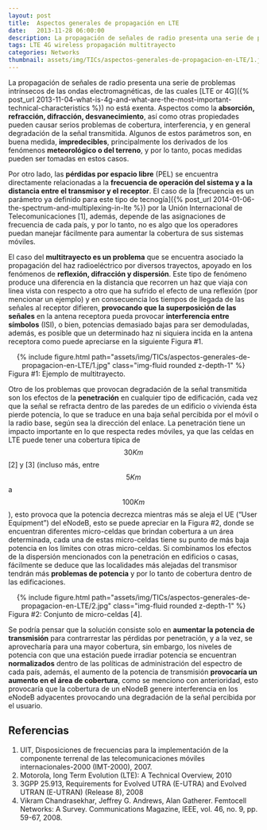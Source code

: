 ```yaml
---
layout: post
title:  Aspectos generales de propagación en LTE
date:   2013-11-28 06:00:00
description: La propagación de señales de radio presenta una serie de problemas intrínsecos de las ondas electromagnéticas, de las cuales LTE o 4G no está exenta. Aspectos como la absorción, refracción, difracción, desvanecimiento, así como otras propiedades pueden causar serios problemas de cobertura, interferencia, y en general degradación de la señal transmitida. Algunos de estos parámetros son, en buena medida, impredecibles, principalmente los derivados de los fenómenos meteorológico o del terreno, y por lo tanto, pocas medidas pueden ser tomadas en estos casos.
tags: LTE 4G wireless propagación multitrayecto 
categories: Networks
thumbnail: assets/img/TICs/aspectos-generales-de-propagacion-en-LTE/1.jpg
---
```

La propagación de señales de radio presenta una serie de problemas intrínsecos de las ondas electromagnéticas, de las cuales [LTE or 4G]({% post_url 2013-11-04-what-is-4g-and-what-are-the-most-important-technical-characteristics %}) no está exenta. Aspectos como la **absorción, refracción, difracción, desvanecimiento**, así como otras propiedades pueden causar serios problemas de cobertura, interferencia, y en general degradación de la señal transmitida. Algunos de estos parámetros son, en buena medida, **impredecibles**, principalmente los derivados de los fenómenos **meteorológico o del terreno**, y por lo tanto, pocas medidas pueden ser tomadas en estos casos.

Por otro lado, las **pérdidas por espacio libre** (PEL) se encuentra directamente relacionadas a la **frecuencia de operación del sistema y a la distancia entre el transmisor y el receptor**. El caso de la [frecuencia es un parámetro ya definido para este tipo de tecnogía]({% post_url 2014-01-06-the-spectrum-and-multiplexing-in-lte %}) por la Unión Internacional de Telecomunicaciones [1], además, depende de las asignaciones de frecuencia de cada país, y por lo tanto, no es algo que los operadores puedan manejar fácilmente para aumentar la cobertura de sus sistemas móviles.

El caso del **multitrayecto es un problema** que se encuentra asociado la propagación del haz radioeléctrico por diversos trayectos, apoyado en los fenómenos de **reflexión, difracción y dispersión**. Este tipo de fenómeno produce una diferencia en la distancia que recorren un haz que viaja con linea vista con respecto a otro que ha sufrido el efecto de una reflexión (por mencionar un ejemplo) y en consecuencia los tiempos de llegada de las señales al receptor difieren, **provocando que la superposición de las señales** en la antena receptora pueda provocar **interferencia entre símbolos** (ISI), o bien, potencias demasiado bajas para ser demoduladas, además, es posible que un determinado haz ni siquiera incida en la antena receptora como puede apreciarse en la siguiente Figura #1.

<div class="row mt-3" style="text-align: center">
    <div class="col-sm mt-3 mt-md-0">
        {% include figure.html path="assets/img/TICs/aspectos-generales-de-propagacion-en-LTE/1.jpg" class="img-fluid rounded z-depth-1" %}
    </div>
</div>
<div class="caption">
    Figura #1: Ejemplo de multitrayecto.
</div>

Otro de los problemas que provocan degradación de la señal transmitida son los efectos de la **penetración** en cualquier tipo de edificación, cada vez que la señal se refracta dentro de las paredes de un edificio o vivienda ésta pierde potencia, lo que se traduce en una baja señal percibida por el móvil o la radio base, según sea la dirección del enlace. La penetración tiene un impacto importante en lo que respecta redes móviles, ya que las celdas en LTE puede tener una cobertura típica de $$30Km$$ [2] y 
[3] (incluso más, entre $$5Km$$ a $$100Km$$), esto provoca que la potencia decrezca mientras más se aleja el UE (“User Equipment”) del eNodeB, esto se puede apreciar en la Figura #2, donde se encuentran diferentes micro-celdas que brindan cobertura a un área determinada, cada una de estas micro-celdas tiene su punto de más baja potencia en los límites con otras micro-celdas. Si combinamos los efectos de la dispersión mencionados con la penetración en edificios o casas, fácilmente se deduce que las localidades más alejadas del transmisor tendrán más **problemas de potencia** y por lo tanto de cobertura dentro de las edificaciones.

<div class="row mt-3" style="text-align: center">
    <div class="col-sm mt-3 mt-md-0">
        {% include figure.html path="assets/img/TICs/aspectos-generales-de-propagacion-en-LTE/2.jpg" class="img-fluid rounded z-depth-1" %}
    </div>
</div>
<div class="caption">
    Figura #2: Conjunto de micro-celdas [4].
</div>

Se podría pensar que la solución consiste solo en **aumentar la potencia de transmisión** para contrarrestar las pérdidas por penetración, y a la vez, se aprovecharía para una mayor cobertura, sin embargo, los niveles de potencia con que una estación puede irradiar potencia se encuentran **normalizados** dentro de las políticas de administración del espectro de cada país, además, el aumento de la potencia de transmisión **provocaría un aumento en el área de cobertura**, como se menciono con anterioridad, esto provocaría que la cobertura de un eNodeB genere interferencia en los eNodeB adyacentes provocando una degradación de la señal percibida por el usuario.

## Referencias

1. UIT, Disposiciones de frecuencias para la implementación de la componente terrenal de las telecomunicaciones móviles internacionales-2000 (IMT-2000), 2007.
2. Motorola, long Term Evolution (LTE): A Technical Overview, 2010
3. 3GPP 25.913, Requirements for Evolved UTRA (E-UTRA) and Evolved UTRAN (E-UTRAN) (Release 8), 2008
4. Vikram Chandrasekhar, Jeffrey G. Andrews, Alan Gatherer. Femtocell Networks: A Survey. Communications Magazine, IEEE, vol. 46, no. 9, pp. 59-67, 2008.